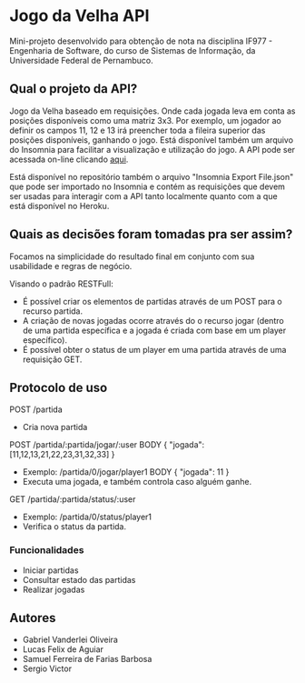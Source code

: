 # Jogo da Velha API

Mini-projeto desenvolvido para obtenção de nota na disciplina IF977 - Engenharia de Software, do curso de Sistemas de Informação, da Universidade Federal de Pernambuco.

## Qual o projeto da API? 

Jogo da Velha baseado em requisições. Onde cada jogada leva em conta as posições disponíveis como uma matriz 3x3. Por exemplo, um jogador ao definir os campos 11, 12 e 13 irá preencher toda a fileira superior 
das posições disponíveis, ganhando o jogo. Está disponível também um arquivo do Insomnia para facilitar a visualização e utilização do jogo. A API pode ser acessada on-line clicando [aqui](https://jogo-da-velha-es.herokuapp.com/). 

Está disponível no repositório também o arquivo "Insomnia Export File.json" que pode ser importado no Insomnia e contém as requisições que devem ser usadas para interagir com a API tanto localmente quanto com a que está disponível no Heroku.

## Quais as decisões foram tomadas pra ser assim?

Focamos na simplicidade do resultado final em conjunto com sua usabilidade e regras de negócio.

Visando o padrão RESTFull:
- É possível criar os elementos de partidas através de um POST para o recurso partida.
- A criação de novas jogadas ocorre através do o recurso jogar (dentro de uma partida específica e a jogada é criada com base em um player específico). 
- É possível obter o status de um player em uma partida através de uma requisição GET.

## Protocolo de uso

POST /partida
- Cria nova partida

POST /partida/:partida/jogar/:user BODY { "jogada": [11,12,13,21,22,23,31,32,33] }
- Exemplo: /partida/0/jogar/player1 BODY { "jogada": 11 }
- Executa uma jogada, e também controla caso alguém ganhe.

GET /partida/:partida/status/:user
- Exemplo: /partida/0/status/player1
- Verifica o status da partida.

### Funcionalidades
* Iniciar partidas
* Consultar estado das partidas
* Realizar jogadas 

## Autores
* Gabriel Vanderlei Oliveira
* Lucas Felix de Aguiar
* Samuel Ferreira de Farias Barbosa
* Sergio Victor
